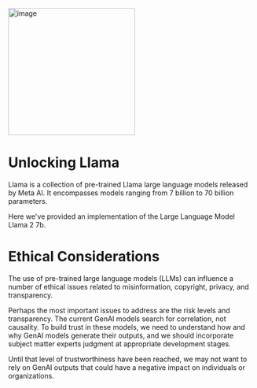 <img width="258" alt="image" src="https://github.com/oubbatimo/bridgeai_LLMs/assets/92709052/82b3e818-d545-46e5-8eb8-b328bf73b65f">

# Unlocking Llama
Llama is a collection of pre-trained Llama large language models released by Meta AI.  It encompasses models ranging from 7 billion to 70 billion parameters.

Here we've provided an implementation of the Large Language Model Llama 2 7b.

# Ethical Considerations
The use of pre-trained large language models (LLMs) can influence a number of ethical issues related to misinformation, copyright, privacy, and transparency.

Perhaps the most important issues to address are the risk levels and transparency. The current GenAI models search for correlation, not causality. To build trust in these models, we need to understand how and why GenAI models generate
their outputs, and we should incorporate subject matter experts judgment at appropriate development stages.

Until that level of trustworthiness have been reached, we may not want to rely on GenAI outputs that could have a negative impact on individuals or organizations.

